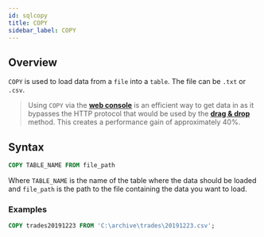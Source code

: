 ```yaml
---
id: sqlcopy
title: COPY
sidebar_label: COPY
---
```


## Overview

`COPY` is used to load data from a `file` into a `table`. The file can be `.txt` or `.csv`. 

> Using `COPY` via the **[web console](intCONSOLE.md)** is an efficient way to get data in as it bypasses the 
> HTTP protocol that would be used by the **[drag & drop](/docs/console#drag-and-drop)** method. This creates a 
> performance gain of approximately 40%.

## Syntax

```sql
COPY TABLE_NAME FROM file_path
```

Where `TABLE_NAME` is the name of the table where the data should be loaded and `file_path` is the path to the 
file containing the data you want to load.

### Examples

```sql
COPY trades20191223 FROM 'C:\archive\trades\20191223.csv';
```


